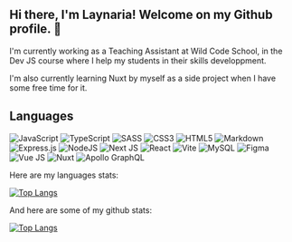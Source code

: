 ## Hi there, I'm Laynaria! Welcome on my Github profile. 👋

I'm currently working as a Teaching Assistant at Wild Code School, in the Dev JS course where I help my students in their skills developpment.

I'm also currently learning Nuxt by myself as a side project when I have some free time for it.

## Languages
![JavaScript](https://img.shields.io/badge/javascript-%23323330.svg?style=for-the-badge&logo=javascript&logoColor=%23F7DF1E) 
![TypeScript](https://img.shields.io/badge/typescript-%23007ACC.svg?style=for-the-badge&logo=typescript&logoColor=white) 
 ![SASS](https://img.shields.io/badge/SASS-hotpink.svg?style=for-the-badge&logo=SASS&logoColor=white)
![CSS3](https://img.shields.io/badge/css3-%231572B6.svg?style=for-the-badge&logo=css3&logoColor=white) 
![HTML5](https://img.shields.io/badge/html5-%23E34F26.svg?style=for-the-badge&logo=html5&logoColor=white) 
![Markdown](https://img.shields.io/badge/markdown-%23000000.svg?style=for-the-badge&logo=markdown&logoColor=white) 
![Express.js](https://img.shields.io/badge/express.js-%23404d59.svg?style=for-the-badge&logo=express&logoColor=%2361DAFB) 
![NodeJS](https://img.shields.io/badge/node.js-6DA55F?style=for-the-badge&logo=node.js&logoColor=white) 
![Next JS](https://img.shields.io/badge/Next-black?style=for-the-badge&logo=next.js&logoColor=white) 
![React](https://img.shields.io/badge/react-%2320232a.svg?style=for-the-badge&logo=react&logoColor=%2361DAFB) 
![Vite](https://img.shields.io/badge/vite-%23646CFF.svg?style=for-the-badge&logo=vite&logoColor=white) 
![MySQL](https://img.shields.io/badge/mysql-%2300000f.svg?style=for-the-badge&logo=mysql&logoColor=white) 
![Figma](https://img.shields.io/badge/figma-%23F24E1E.svg?style=for-the-badge&logo=figma&logoColor=white)
![Vue JS](https://img.shields.io/badge/Vue%20JS-grey?style=for-the-badge&logo=vuedotjs)
![Nuxt](https://img.shields.io/badge/Nuxt-020420?style=for-the-badge&logo=nuxtdotjs)
![Apollo GraphQL](https://img.shields.io/badge/Apollo%20GraphQL-13222A?style=for-the-badge&logo=apollographql)

Here are my languages stats:

[![Top Langs](https://github-readme-stats.vercel.app/api/top-langs/?username=laynaria)](https://github.com/anuraghazra/github-readme-stats)

And here are some of my github stats:

[![Top Langs](https://github-readme-stats.vercel.app/api?username=laynaria)](https://github.com/anuraghazra/github-readme-stats)
<!--
**Laynaria/Laynaria** is a ✨ _special_ ✨ repository because its `README.md` (this file) appears on your GitHub profile.

Here are some ideas to get you started:

- 🔭 I’m currently working on ...
- 🌱 I’m currently learning ...
- 👯 I’m looking to collaborate on ...
- 🤔 I’m looking for help with ...
- 💬 Ask me about ...
- 📫 How to reach me: ...
- 😄 Pronouns: ...
- ⚡ Fun fact: ...


# 💫 About Me:
🌱 I’m currently learning Javascript, React, Express.js
)
# 📊 GitHub Stats:
![](https://github-readme-stats.vercel.app/api?username=Alexis-NM&theme=dark&hide_border=false&include_all_commits=false&count_private=false)<br/>
![](https://github-readme-streak-stats.herokuapp.com/?user=Alexis-NM&theme=dark&hide_border=false)<br/>
![](https://github-readme-stats.vercel.app/api/top-langs/?username=Alexis-NM&theme=dark&hide_border=false&include_all_commits=false&count_private=false&layout=compact)

---
[![](https://visitcount.itsvg.in/api?id=Alexis-NM&icon=0&color=2)](https://visitcount.itsvg.in)

-->
